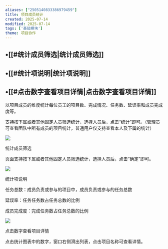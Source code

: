 ```yaml
---
aliases: ["2505140833386979459"]
title: 项目成员统计
created: 2025-07-14
modified: 2025-07-14
tags: ['基础模块']
theme: 项目协作
---
```


## •[[#统计成员筛选|统计成员筛选]]

## •[[#统计项说明|统计项说明]]

## •[[#点击数字查看项目详情|点击数字查看项目详情]]

以项目成员的维度统计每位员工的项目数、完成情况、任务数、延误率和成员完成度等。

支持按下属或者其他固定人员筛选统计，选择人员后，点击“统计”即可。（管理员可查看团队中所有成员的项目统计，普通用户仅支持查看本人及下属的统计）

![](https://myhelpdoc.oss-cn-heyuan.aliyuncs.com/mdimages/ea36c18d9b510b0b4001b80683d25c29.jpg)

统计成员筛选

页面支持按下属或者其他固定人员筛选统计，选择人员后，点击“确定”即可。

![](https://myhelpdoc.oss-cn-heyuan.aliyuncs.com/mdimages/16cc3cd4c99a36535de89f09b8c2c2b3.jpg)

统计项说明

任务总数：成员负责或参与的项目中，成员负责或参与的任务总数

延误率：任务任务数占任务总数的比例

成员完成度：完成任务数占任务总数的比例

![](https://myhelpdoc.oss-cn-heyuan.aliyuncs.com/mdimages/1b655f8216fa67027b0f9e732279c754.jpg)

点击数字查看项目详情

点击统计图表中的数字，窗口右侧滑出列表，点击项目名称可查看详情。

